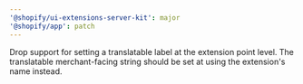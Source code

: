```yaml
---
'@shopify/ui-extensions-server-kit': major
'@shopify/app': patch
---
```


Drop support for setting a translatable label at the extension point level.
The translatable merchant-facing string should be set at using the extension's name instead.
